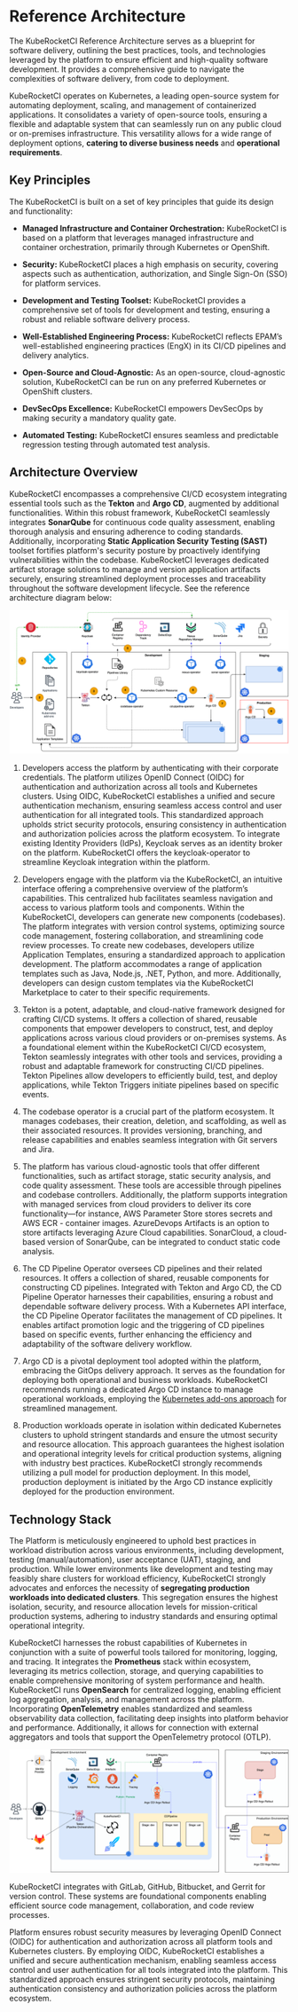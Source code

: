 # Reference Architecture

The KubeRocketCI Reference Architecture serves as a blueprint for software delivery, outlining the best practices, tools, and technologies leveraged by the platform to ensure efficient and high-quality software development. It provides a comprehensive guide to navigate the complexities of software delivery, from code to deployment.

KubeRocketCI operates on Kubernetes, a leading open-source system for automating deployment, scaling, and management of containerized applications. It consolidates a variety of open-source tools, ensuring a flexible and adaptable system that can seamlessly run on any public cloud or on-premises infrastructure. This versatility allows for a wide range of deployment options, **catering to diverse business needs** and **operational requirements**.

## Key Principles

The KubeRocketCI is built on a set of key principles that guide its design and functionality:

* **Managed Infrastructure and Container Orchestration:** KubeRocketCI is based on a platform that leverages managed infrastructure and container orchestration, primarily through Kubernetes or OpenShift.

* **Security:** KubeRocketCI places a high emphasis on security, covering aspects such as authentication, authorization, and Single Sign-On (SSO) for platform services.

* **Development and Testing Toolset:** KubeRocketCI provides a comprehensive set of tools for development and testing, ensuring a robust and reliable software delivery process.

* **Well-Established Engineering Process:** KubeRocketCI reflects EPAM’s well-established engineering practices (EngX) in its CI/CD pipelines and delivery analytics.

* **Open-Source and Cloud-Agnostic:** As an open-source, cloud-agnostic solution, KubeRocketCI can be run on any preferred Kubernetes or OpenShift clusters.

* **DevSecOps Excellence:** KubeRocketCI empowers DevSecOps by making security a mandatory quality gate.

* **Automated Testing:** KubeRocketCI ensures seamless and predictable regression testing through automated test analysis.

## Architecture Overview

KubeRocketCI encompasses a comprehensive CI/CD ecosystem integrating essential tools such as the **Tekton** and **Argo CD**, augmented by additional functionalities. Within this robust framework, KubeRocketCI seamlessly integrates **SonarQube** for continuous code quality assessment, enabling thorough analysis and ensuring adherence to coding standards. Additionally, incorporating **Static Application Security Testing (SAST)** toolset fortifies platform's security posture by proactively identifying vulnerabilities within the codebase. KubeRocketCI leverages dedicated artifact storage solutions to manage and version application artifacts securely, ensuring streamlined deployment processes and traceability throughout the software development lifecycle. See the reference architecture diagram below:

![KubeRocketCI Reference Architecture](../assets/developer-guide/architecture/reference-architecture.png)

1. Developers access the platform by authenticating with their corporate credentials. The platform utilizes OpenID Connect (OIDC) for authentication and authorization across all tools and Kubernetes clusters. Using OIDC, KubeRocketCI establishes a unified and secure authentication mechanism, ensuring seamless access control and user authentication for all integrated tools. This standardized approach upholds strict security protocols, ensuring consistency in authentication and authorization policies across the platform ecosystem. To integrate existing Identity Providers (IdPs), Keycloak serves as an identity broker on the platform. KubeRocketCI offers the keycloak-operator to streamline Keycloak integration within the platform.

2. Developers engage with the platform via the KubeRocketCI, an intuitive interface offering a comprehensive overview of the platform’s capabilities. This centralized hub facilitates seamless navigation and access to various platform tools and components. Within the KubeRocketCI, developers can generate new components (codebases). The platform integrates with version control systems, optimizing source code management, fostering collaboration, and streamlining code review processes. To create new codebases, developers utilize Application Templates, ensuring a standardized approach to application development. The platform accommodates a range of application templates such as Java, Node.js, .NET, Python, and more. Additionally, developers can design custom templates via the KubeRocketCI Marketplace to cater to their specific requirements.

3. Tekton is a potent, adaptable, and cloud-native framework designed for crafting CI/CD systems. It offers a collection of shared, reusable components that empower developers to construct, test, and deploy applications across various cloud providers or on-premises systems. As a foundational element within the KubeRocketCI CI/CD ecosystem, Tekton seamlessly integrates with other tools and services, providing a robust and adaptable framework for constructing CI/CD pipelines. Tekton Pipelines allow developers to efficiently build, test, and deploy applications, while Tekton Triggers initiate pipelines based on specific events.

4. The codebase operator is a crucial part of the platform ecosystem. It manages codebases, their creation, deletion, and scaffolding, as well as their associated resources. It provides versioning, branching, and release capabilities and enables seamless integration with Git servers and Jira.

5. The platform has various cloud-agnostic tools that offer different functionalities, such as artifact storage, static security analysis, and code quality assessment. These tools are accessible through pipelines and codebase controllers. Additionally, the platform supports integration with managed services from cloud providers to deliver its core functionality—for instance, AWS Parameter Store stores secrets and AWS ECR - container images. AzureDevops Artifacts is an option to store artifacts leveraging Azure Cloud capabilities. SonarCloud, a cloud-based version of SonarQube, can be integrated to conduct static code analysis.

6. The CD Pipeline Operator oversees CD pipelines and their related resources. It offers a collection of shared, reusable components for constructing CD pipelines. Integrated with Tekton and Argo CD, the CD Pipeline Operator harnesses their capabilities, ensuring a robust and dependable software delivery process. With a Kubernetes API interface, the CD Pipeline Operator facilitates the management of CD pipelines. It enables artifact promotion logic and the triggering of CD pipelines based on specific events, further enhancing the efficiency and adaptability of the software delivery workflow.

7. Argo CD is a pivotal deployment tool adopted within the platform, embracing the GitOps delivery approach. It serves as the foundation for deploying both operational and business workloads. KubeRocketCI recommends running a dedicated Argo CD instance to manage operational workloads, employing the [Kubernetes add-ons approach](https://github.com/epam/edp-cluster-add-ons) for streamlined management.

8. Production workloads operate in isolation within dedicated Kubernetes clusters to uphold stringent standards and ensure the utmost security and resource allocation. This approach guarantees the highest isolation and operational integrity levels for critical production systems, aligning with industry best practices. KubeRocketCI strongly recommends utilizing a pull model for production deployment. In this model, production deployment is initiated by the Argo CD instance explicitly deployed for the production environment.

## Technology Stack

The Platform is meticulously engineered to uphold best practices in workload distribution across various environments, including development, testing (manual/automation), user acceptance (UAT), staging, and production. While lower environments like development and testing may feasibly share clusters for workload efficiency, KubeRocketCI strongly advocates and enforces the necessity of **segregating production workloads into dedicated clusters**. This segregation ensures the highest isolation, security, and resource allocation levels for mission-critical production systems, adhering to industry standards and ensuring optimal operational integrity.

KubeRocketCI harnesses the robust capabilities of Kubernetes in conjunction with a suite of powerful tools tailored for monitoring, logging, and tracing. It integrates the **Prometheus** stack within ecosystem, leveraging its metrics collection, storage, and querying capabilities to enable comprehensive monitoring of system performance and health. KubeRocketCI runs **OpenSearch** for centralized logging, enabling efficient log aggregation, analysis, and management across the platform. Incorporating **OpenTelemetry** enables standardized and seamless observability data collection, facilitating deep insights into platform behavior and performance. Additionally, it allows for connection with external aggregators and tools that support the OpenTelemetry protocol (OTLP).

![Platform and Tools](../assets/developer-guide/architecture/reference-architecture-tools.png)

KubeRocketCI integrates with GitLab, GitHub, Bitbucket, and Gerrit for version control. These systems are foundational components enabling efficient source code management, collaboration, and code review processes.

Platform ensures robust security measures by leveraging OpenID Connect (OIDC) for authentication and authorization across all platform tools and Kubernetes clusters. By employing OIDC, KubeRocketCI establishes a unified and secure authentication mechanism, enabling seamless access control and user authentication for all tools integrated into the platform. This standardized approach ensures stringent security protocols, maintaining authentication consistency and authorization policies across the platform ecosystem.

